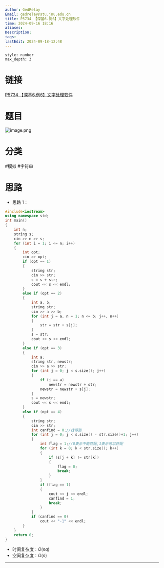 ```yaml
---
author: GedRelay
Email: gedrelay@stu.jnu.edu.cn
title: P5734 【深基6.例6】文字处理软件
time: 2024-09-16 18:16
aliases: 
Description: 
tags: 
lastEdit: 2024-09-18-12:48
---
```


```toc
style: number
max_depth: 3
```

# 链接
[P5734 【深基6.例6】文字处理软件](https://www.luogu.com.cn/problem/P5734) 

# 题目
![image.png](https://ged-pic-bed.oss-cn-guangzhou.aliyuncs.com/img/202409161816085.png)


# 分类
#模拟 #字符串 

# 思路
- 思路 1：


```cpp
#include<iostream>
using namespace std;
int main()
{
	int n;
	string s;
	cin >> n >> s;
	for (int i = 1; i <= n; i++)
	{
		int opt;
		cin >> opt;
		if (opt == 1)
		{
			string str;
			cin >> str;
			s = s + str;
			cout << s << endl;
		}
		else if (opt == 2)
		{
			int a, b;
			string str;
			cin >> a >> b;
			for (int j = a, n = 1; n <= b; j++, n++)
			{
				str = str + s[j];
			}
			s = str;
			cout << s << endl;
		}
		else if (opt == 3)
		{
			int a;
			string str, newstr;
			cin >> a >> str;
			for (int j = 0; j < s.size(); j++)
			{
				if (j == a)
					newstr = newstr + str;
				newstr = newstr + s[j];
			}
			s = newstr;
			cout << s << endl;
		}
		else if (opt == 4)
		{
			string str;
			cin >> str;
			int canfind = 0;//找得到
			for (int j = 0; j < s.size() - str.size()+1; j++)
			{
				int flag = 1;//0表示不能匹配,1表示可以匹配
				for (int k = 0; k < str.size(); k++)
				{
					if (s[j + k] != str[k])
					{
						flag = 0;
						break;
					}
				}
				if (flag == 1)
				{
					cout << j << endl;
					canfind = 1;
					break;
				}
			}
			if (canfind == 0)
				cout << "-1" << endl;
		}
	}
	return 0;
}

```


- 时间复杂度：${O\left( nq \right)  }$ 
- 空间复杂度：${O\left( n \right)  }$ 


---

